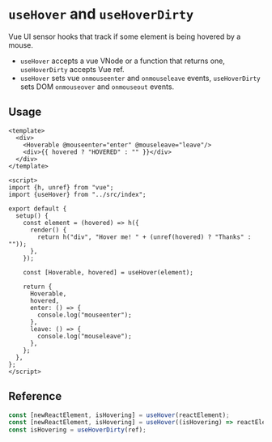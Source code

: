 # `useHover` and `useHoverDirty`

Vue UI sensor hooks that track if some element is being hovered
by a mouse.

- `useHover` accepts a vue VNode or a function that returns one,
  `useHoverDirty` accepts Vue ref.
- `useHover` sets vue `onmouseenter` and `onmouseleave` events,
  `useHoverDirty` sets DOM `onmouseover` and `onmouseout` events.


## Usage

```vue
<template>
  <div>
    <Hoverable @mouseenter="enter" @mouseleave="leave"/>
    <div>{{ hovered ? "HOVERED" : "" }}</div>
  </div>
</template>

<script>
import {h, unref} from "vue";
import {useHover} from "../src/index";

export default {
  setup() {
    const element = (hovered) => h({
      render() {
        return h("div", "Hover me! " + (unref(hovered) ? "Thanks" : ""));
      },
    });

    const [Hoverable, hovered] = useHover(element);

    return {
      Hoverable,
      hovered,
      enter: () => {
        console.log("mouseenter");
      },
      leave: () => {
        console.log("mouseleave");
      },
    };
  },
};
</script>
```


## Reference

```js
const [newReactElement, isHovering] = useHover(reactElement);
const [newReactElement, isHovering] = useHover((isHovering) => reactElement);
const isHovering = useHoverDirty(ref);
```